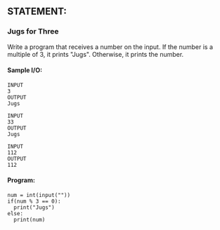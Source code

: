 ## STATEMENT:
### Jugs for Three
Write a program that receives a number on the input.
If the number is a multiple of 3, it prints "Jugs". 
Otherwise, it prints the number.
#### Sample I/O:
```
INPUT 
3 
OUTPUT
Jugs

INPUT 
33
OUTPUT
Jugs

INPUT 
112
OUTPUT
112
```
#### Program:
```
num = int(input(""))
if(num % 3 == 0):
  print("Jugs")
else:
  print(num)
```
